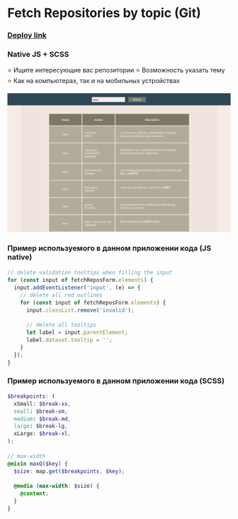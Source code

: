 # Fetch Repositories by topic (Git)

### [Deploy link](https://istiniel.github.io/comments-nativeJS)

### Native JS + SCSS

:star: Ищите интересующие вас репозитории
:star: Возможность указать тему
:star: Как на компьютерах, так и на мобильных устройствах

![preview](src/images/preview.png)

### Пример используемого в данном приложении кода (JS native)

```js
// delete validation tooltips when filling the input
for (const input of fetchReposForm.elements) {
  input.addEventListener('input', (e) => {
    // delete all red outlines
    for (const input of fetchReposForm.elements) {
      input.classList.remove('invalid');

      // delete all tooltips
      let label = input.parentElement;
      label.dataset.tooltip = '';
    }
  });
}
```

### Пример используемого в данном приложении кода (SCSS)

```scss
$breakpoints: (
  xSmall: $break-xs,
  small: $break-sm,
  medium: $break-md,
  large: $break-lg,
  xLarge: $break-xl,
);

// max-width
@mixin maxQ($key) {
  $size: map.get($breakpoints, $key);

  @media (max-width: $size) {
    @content;
  }
}
```
